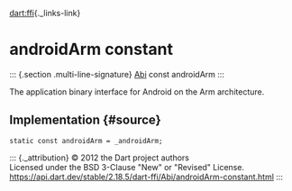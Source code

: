 [dart:ffi](../../dart-ffi/dart-ffi-library){._links-link}

androidArm constant
===================

::: {.section .multi-line-signature}
[Abi](../abi-class) const androidArm
:::

The application binary interface for Android on the Arm architecture.

Implementation {#source}
--------------

``` {.language-dart data-language="dart"}
static const androidArm = _androidArm;
```

::: {._attribution}
© 2012 the Dart project authors\
Licensed under the BSD 3-Clause \"New\" or \"Revised\" License.\
<https://api.dart.dev/stable/2.18.5/dart-ffi/Abi/androidArm-constant.html>
:::
